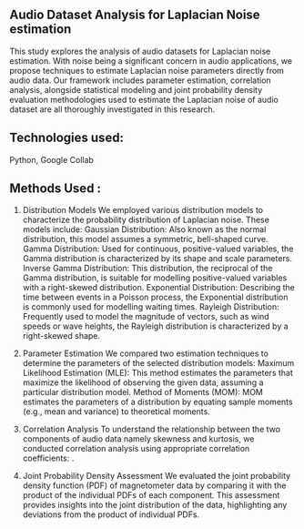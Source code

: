## Audio Dataset Analysis for Laplacian Noise estimation
This study explores the analysis of audio datasets for Laplacian noise estimation.
With noise being a significant concern in audio applications, we propose techniques to estimate Laplacian noise parameters directly from audio data.
Our framework includes parameter estimation, correlation analysis, alongside statistical modeling and joint probability density evaluation methodologies used to estimate the Laplacian noise of audio dataset are all thoroughly investigated in this research.

## Technologies used:
Python, Google Collab

## Methods Used :

1. Distribution Models 
We employed various distribution models to characterize the probability distribution of Laplacian noise. These models include: 
Gaussian Distribution: Also known as the normal distribution, this model assumes a symmetric, bell-shaped curve. 
Gamma Distribution: Used for continuous, positive-valued variables, the Gamma distribution is characterized by its shape and scale parameters. 
Inverse Gamma Distribution: This distribution, the reciprocal of the Gamma distribution, is suitable for modelling positive-valued variables with a right-skewed distribution.
Exponential Distribution: Describing the time between events in a Poisson process, the Exponential distribution is commonly used for modelling waiting times. 
Rayleigh Distribution: Frequently used to model the magnitude of vectors, such as wind speeds or wave heights, the Rayleigh distribution is characterized by a right-skewed shape.

2. Parameter Estimation 
We compared two estimation techniques to determine the parameters of the selected distribution models: 
Maximum Likelihood Estimation (MLE): This method estimates the parameters that maximize the likelihood of observing the given data, assuming a particular distribution model. 
Method of Moments (MOM): MOM estimates the parameters of a distribution by equating sample moments (e.g., mean and variance) to theoretical moments. 

3. Correlation Analysis 
To understand the relationship between the two components of audio data namely skewness and kurtosis, we conducted correlation analysis using appropriate correlation coefficients: 
.
4. Joint Probability Density Assessment 
We evaluated the joint probability density function (PDF) of magnetometer data by comparing it with the product of the individual PDFs of each component. This assessment provides insights into the joint distribution of the data, highlighting any deviations from the product of individual PDFs.
